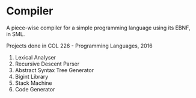 # Compiler

A piece-wise compiler for a simple programming language using its EBNF, in SML.

Projects done in COL 226 - Programming Languages, 2016

1. Lexical Analyser
2. Recursive Descent Parser
3. Abstract Syntax Tree Generator
4. Bigint Library
5. Stack Machine
6. Code Generator